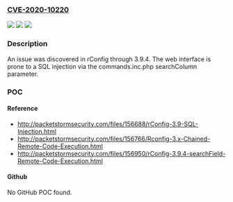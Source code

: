### [CVE-2020-10220](https://cve.mitre.org/cgi-bin/cvename.cgi?name=CVE-2020-10220)
![](https://img.shields.io/static/v1?label=Product&message=n%2Fa&color=blue)
![](https://img.shields.io/static/v1?label=Version&message=n%2Fa&color=blue)
![](https://img.shields.io/static/v1?label=Vulnerability&message=n%2Fa&color=brighgreen)

### Description

An issue was discovered in rConfig through 3.9.4. The web interface is prone to a SQL injection via the commands.inc.php searchColumn parameter.

### POC

#### Reference
- http://packetstormsecurity.com/files/156688/rConfig-3.9-SQL-Injection.html
- http://packetstormsecurity.com/files/156766/Rconfig-3.x-Chained-Remote-Code-Execution.html
- http://packetstormsecurity.com/files/156950/rConfig-3.9.4-searchField-Remote-Code-Execution.html

#### Github
No GitHub POC found.

